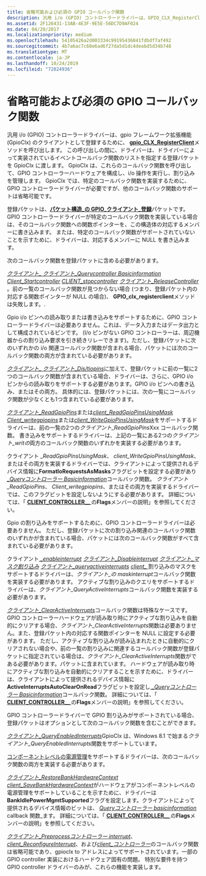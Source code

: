 ```yaml
---
title: 省略可能および必須の GPIO コールバック関数
description: 汎用 i/o (GPIO) コントローラードライバーは、GPIO_CLX_RegisterClient メソッドを呼び出して、GPIO framework 拡張機能 (GpioClx) のクライアントとして登録します。
ms.assetid: 2F126431-13AB-4E3F-9E5E-56DC7D9AF024
ms.date: 04/20/2017
ms.localizationpriority: medium
ms.openlocfilehash: 54105426a2d003334c99195436841fdbdf7af492
ms.sourcegitcommit: 4b7a6ac7c68e6ad6f27da5d1dc4deabd5d34b748
ms.translationtype: MT
ms.contentlocale: ja-JP
ms.lasthandoff: 10/24/2019
ms.locfileid: "72824936"
---
```

# <a name="optional-and-required-gpio-callback-functions"></a>省略可能および必須の GPIO コールバック関数


汎用 i/o (GPIO) コントローラードライバーは、gpio フレームワーク拡張機能 (GpioClx) のクライアントとして登録するために、 [**gpio\_CLX\_RegisterClient**](https://docs.microsoft.com/windows-hardware/drivers/ddi/gpioclx/nf-gpioclx-gpio_clx_registerclient)メソッドを呼び出します。 この呼び出しの間に、ドライバーは、ドライバーによって実装されているイベントコールバック関数のリストを指定する登録パケットを GpioClx に渡します。 GpioClx は、これらのコールバック関数を呼び出して、GPIO コントローラーハードウェアを構成し、i/o 操作を実行し、割り込みを管理します。 GpioClx では、特定のコールバック関数を実装するために、GPIO コントローラードライバーが必要ですが、他のコールバック関数のサポートは省略可能です。

登録パケットは、[**パケット構造\_の GPIO\_クライアント\_登録**](https://docs.microsoft.com/windows-hardware/drivers/ddi/gpioclx/ns-gpioclx-_gpio_client_registration_packet)パケットです。 GPIO コントローラードライバーが特定のコールバック関数を実装している場合は、そのコールバック関数への関数ポインターを、この構造体の対応するメンバーに書き込みます。 または、特定のコールバック関数がサポートされていないことを示すために、ドライバーは、対応するメンバーに NULL を書き込みます。

次のコールバック関数を登録パケットに含める必要があります。

[*クライアント\_* ](https://docs.microsoft.com/windows-hardware/drivers/ddi/gpioclx/nc-gpioclx-gpio_client_prepare_controller)
[*クライアント\_Querycontroller Basicinformation*](https://docs.microsoft.com/windows-hardware/drivers/ddi/gpioclx/nc-gpioclx-gpio_client_query_controller_basic_information)
[*Client\_Startcontroller*](https://docs.microsoft.com/windows-hardware/drivers/ddi/gpioclx/nc-gpioclx-gpio_client_start_controller)
[*CLIENT\_stopcontroller*](https://docs.microsoft.com/windows-hardware/drivers/ddi/gpioclx/nc-gpioclx-gpio_client_stop_controller)
[*クライアント\_ReleaseController*](https://docs.microsoft.com/windows-hardware/drivers/ddi/gpioclx/nc-gpioclx-gpio_client_release_controller) 。前の一覧のコールバック関数が見つからない場合 (つまり、登録パケット内の対応する関数ポインターが NULL の場合)、 **GPIO\_clx\_registerclient**メソッドは失敗します。.

Gpio i/o ピンへの読み取りまたは書き込みをサポートするために、GPIO コントローラードライバーは必要ありません。これは、データ入力またはデータ出力として構成されているピンです。 (I/o ピンがない GPIO コントローラーは、周辺機器からの割り込み要求を引き続きリレーできます)。ただし、登録パケットに次のいずれかの i/o 関連コールバック関数が含まれる場合、パケットには次のコールバック関数の両方が含まれている必要があります。

[*クライアント\_* ](https://docs.microsoft.com/windows-hardware/drivers/ddi/gpioclx/nc-gpioclx-gpio_client_connect_io_pins)
[*クライアント\_Dis/tiopins*](https://docs.microsoft.com/windows-hardware/drivers/ddi/gpioclx/nc-gpioclx-gpio_client_disconnect_io_pins)に加えて、登録パケットに前の一覧に2つのコールバック関数が含まれている場合、ドライバーは、さらに、GPIO i/o ピンからの読み取りをサポートする必要があります。GPIO i/o ピンへの書き込み、またはその両方。 具体的には、登録パケットには、次の一覧にコールバック関数が少なくとも1つ含まれている必要があります。

[*クライアント\_ReadGpioPins*](https://docs.microsoft.com/windows-hardware/drivers/ddi/gpioclx/nc-gpioclx-gpio_client_read_pins)または[*client\_ReadGpioPinsUsingMask*](https://docs.microsoft.com/windows-hardware/drivers/ddi/gpioclx/nc-gpioclx-gpio_client_read_pins_mask)
[*Client\_writegpiopins*](https://docs.microsoft.com/windows-hardware/drivers/ddi/gpioclx/nc-gpioclx-gpio_client_write_pins)または[*client\_WriteGpioPinsUsingMask*](https://docs.microsoft.com/windows-hardware/drivers/ddi/gpioclx/nc-gpioclx-gpio_client_write_pins_mask)をサポートするドライバーは、前の一覧の2つの*クライアント\_ReadGpioPins*Xxx コールバック関数。 書き込みをサポートするドライバーは、上記の一覧にある2つの*クライアント\_writの*両方のコールバック関数のいずれかを実装する必要があります。

クライアント *\_ReadGpioPinsUsingMask*、 *client\_WriteGpioPinsUsingMask*、またはその両方を実装するドライバーでは、クライアントによって提供されるデバイス情報に**FormatIoRequestsAsMasks**フラグビットを設定する必要があり[ *\_Queryコントローラー Basicinformation*](https://docs.microsoft.com/windows-hardware/drivers/ddi/gpioclx/nc-gpioclx-gpio_client_query_controller_basic_information)コールバック関数。 *クライアント\_ReadGpioPins*、 *Client\_writegpiopins*、またはその両方を実装するドライバーでは、このフラグビットを設定しないようにする必要があります。 詳細については、「 [**CLIENT\_CONTROLLER\_\_** ](https://docs.microsoft.com/windows-hardware/drivers/ddi/gpioclx/ns-gpioclx-_client_controller_basic_information)の**Flags**メンバーの説明」を参照してください。

Gpio の割り込みをサポートするために、GPIO コントローラードライバーは必要ありません。 ただし、登録パケットに次の割り込み関連のコールバック関数のいずれかが含まれている場合、パケットには次のコールバック関数がすべて含まれている必要があります。

クライアント[ *\_enableinterrupt*](https://docs.microsoft.com/windows-hardware/drivers/ddi/gpioclx/nc-gpioclx-gpio_client_enable_interrupt)
[*クライアント\_Disableinterrupt*](https://docs.microsoft.com/windows-hardware/drivers/ddi/gpioclx/nc-gpioclx-gpio_client_disable_interrupt)
[*クライアント\_マスク割り込み*](https://docs.microsoft.com/windows-hardware/drivers/ddi/gpioclx/nc-gpioclx-gpio_client_mask_interrupts)
[*クライアント\_queryactiveinterrupts*](https://docs.microsoft.com/windows-hardware/drivers/ddi/gpioclx/nc-gpioclx-gpio_client_query_active_interrupts)
[*client\_* ](https://docs.microsoft.com/windows-hardware/drivers/ddi/gpioclx/nc-gpioclx-gpio_client_unmask_interrupt)割り込みのマスクをサポートするドライバーは、*クライアント\_の maskinterrupt*コールバック関数を実装する必要があります。 アクティブな割り込みのクエリをサポートするドライバーは、*クライアント\_QueryActiveInterrupts*コールバック関数を実装する必要があります。

[*クライアント\_ClearActiveInterrupts*](https://docs.microsoft.com/windows-hardware/drivers/ddi/gpioclx/nc-gpioclx-gpio_client_clear_active_interrupts)コールバック関数は特殊なケースです。 GPIO コントローラーハードウェアが読み取り時にアクティブな割り込みを自動的にクリアする場合、*クライアント\_ClearActiveInterrupts*関数は必要ありません。また、登録パケット内の対応する関数ポインターを NULL に設定する必要があります。 ただし、アクティブな割り込みが読み込まれたときに自動的にクリアされない場合や、前の一覧の割り込みに関連するコールバック関数が登録パケットに指定されている場合は、*クライアント\_ClearActiveInterrupts*関数がである必要があります。パケットに含まれています。 ハードウェアが読み取り時にアクティブな割り込みを自動的にクリアすることを示すために、ドライバーは、クライアントによって提供されるデバイス情報に**ActiveInterruptsAutoClearOnRead**フラグビットを設定し[ *\_Queryコントローラー Basicinformation*](https://docs.microsoft.com/windows-hardware/drivers/ddi/gpioclx/nc-gpioclx-gpio_client_query_controller_basic_information)コールバック関数。 詳細については、「 [**CLIENT\_CONTROLLER\_\_** ](https://docs.microsoft.com/windows-hardware/drivers/ddi/gpioclx/ns-gpioclx-_client_controller_basic_information)の**Flags**メンバーの説明」を参照してください。

GPIO コントローラードライバーで GPIO 割り込みがサポートされている場合、登録パケットはオプションとして次のコールバック関数を含むことができます。

[*クライアント\_QueryEnabledInterrupts*](https://docs.microsoft.com/windows-hardware/drivers/ddi/gpioclx/nc-gpioclx-gpio_client_query_enabled_interrupts)GpioClx は、Windows 8.1 で始まる*クライアント\_QueryEnabledInterrupts*関数をサポートしています。

[コンポーネントレベルの電源管理](https://docs.microsoft.com/windows-hardware/drivers/kernel/component-level-power-management)をサポートするドライバーは、次のコールバック関数の両方を実装する必要があります。

[*クライアント\_RestoreBankHardwareContext*](https://docs.microsoft.com/windows-hardware/drivers/ddi/gpioclx/nc-gpioclx-gpio_client_restore_bank_hardware_context)
[*client\_SaveBankHardwareContext*](https://docs.microsoft.com/windows-hardware/drivers/ddi/gpioclx/nc-gpioclx-gpio_client_save_bank_hardware_context)がハードウェアがコンポーネントレベルの電源管理をサポートしていることを示すために、ドライバーは**BankIdlePowerMgmtSupported**フラグを設定します。クライアントによって提供されるデバイス情報のビットは、 [*Queryコントローラー basicinformation*](https://docs.microsoft.com/windows-hardware/drivers/ddi/gpioclx/nc-gpioclx-gpio_client_query_controller_basic_information) callback 関数\_ます。 詳細については、「 [**CLIENT\_CONTROLLER\_\_** ](https://docs.microsoft.com/windows-hardware/drivers/ddi/gpioclx/ns-gpioclx-_client_controller_basic_information)の**Flags**メンバーの説明」を参照してください。

[*クライアント\_Preprocessコントローラー interrupt*](https://docs.microsoft.com/windows-hardware/drivers/ddi/gpioclx/nc-gpioclx-gpio_client_pre_process_controller_interrupt)、 [*client\_ReconfigureInterrupt*](https://docs.microsoft.com/windows-hardware/drivers/ddi/gpioclx/nc-gpioclx-gpio_client_reconfigure_interrupt)、および[*client\_コントローラー*](https://docs.microsoft.com/windows-hardware/drivers/ddi/gpioclx/nc-gpioclx-gpio_client_controller_specific_function)のコールバック関数は省略可能であり、gpioclx to アドレスによってサポートされています。一部の GPIO controller 実装におけるハードウェア固有の問題。 特別な要件を持つ GPIO controller ドライバーのみが、これらの機能を実装します。

 

 




